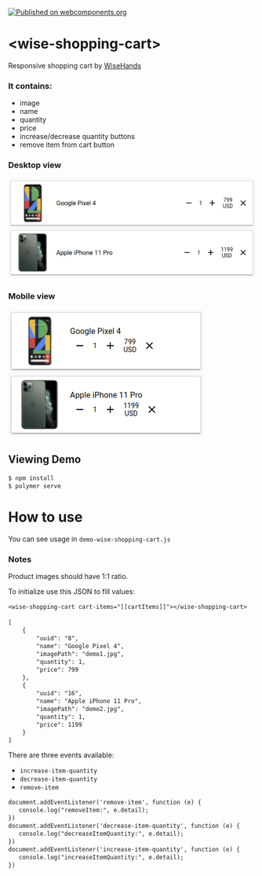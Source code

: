 [![Published on webcomponents.org](https://img.shields.io/badge/webcomponents.org-published-blue.svg)](https://www.webcomponents.org/element/wise-shopping-cart)
# \<wise-shopping-cart\>

Responsive shopping cart by [WiseHands](https://wisehands.me)

### It contains:
- image
- name 
- quantity 
- price 
- increase/decrease quantity buttons 
- remove item from cart button 

### Desktop view
![Alt text](demo/desktopView.png "Desktop view")

### Mobile view
![Alt text](demo/mobileView.png "Mobile view")

## Viewing Demo

```
$ npm install
$ polymer serve
```

# How to use

You can see usage in `demo-wise-shopping-cart.js`

### Notes

Product images should have 1:1 ratio.

To initialize use this JSON to fill values:

```
<wise-shopping-cart cart-items="[[cartItems]]"></wise-shopping-cart>

[
    {
        "uuid": "8",
        "name": "Google Pixel 4",
        "imagePath": "demo1.jpg",
        "quantity": 1,
        "price": 799
    },
    {
        "uuid": "16",
        "name": "Apple iPhone 11 Pro",
        "imagePath": "demo2.jpg",
        "quantity": 1,
        "price": 1199
    }
]
```
There are three events available: 

- `increase-item-quantity`
- `decrease-item-quantity`
- `remove-item`

```
document.addEventListener('remove-item', function (e) {
   console.log("removeItem:", e.detail);
})
document.addEventListener('decrease-item-quantity', function (e) {
   console.log("decreaseItemQuantity:", e.detail);
})
document.addEventListener('increase-item-quantity', function (e) {
   console.log("increaseItemQuantity:", e.detail);
})
```
